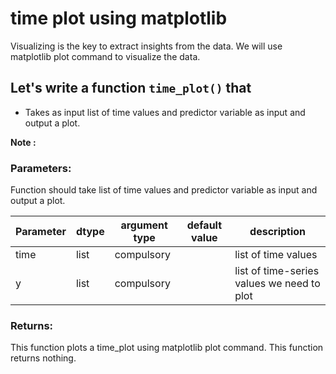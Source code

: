 # time plot using matplotlib

Visualizing is the key to extract insights from the data. We will use matplotlib plot command to visualize the data.

## Let's write a function `time_plot()` that
* Takes as input list of time values and predictor variable as input and output a plot.

**Note :**


### Parameters:

Function should take list of time values and predictor variable as input and output a plot.

| Parameter | dtype | argument type | default value | description |
| --- | --- | --- | --- | --- |
| time | list | compulsory |  | list of time values |
| y | list | compulsory | | list of time-series values we need to plot |



### Returns:
This function plots a time_plot using matplotlib plot command. This function returns nothing.
